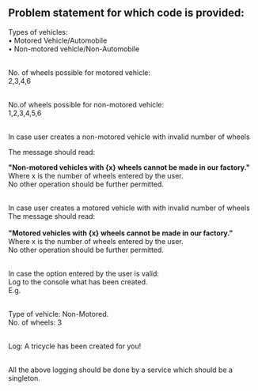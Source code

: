 <h2>Problem statement for which code is provided:</h2>
Types of vehicles: <br/>
•	Motored Vehicle/Automobile<br/>
•	Non-motored vehicle/Non-Automobile<br/><br/>
 
No. of wheels possible for motored vehicle:<br/>
2,3,4,6<br/><br/>
 
No.of wheels possible for non-motored vehicle:<br/>
1,2,3,4,5,6<br/><br/>
 
In case user creates a non-motored vehicle with invalid number of wheels<br/>

The message should read: <br/>
 
<b>"Non-motored vehicles with {x} wheels cannot be made in our factory."</b><br/>
Where x is the number of wheels entered by the user.<br/>
No other operation should be further permitted.<br/><br/>
 
In case user creates a motored vehicle with with invalid number of wheels<br/>
The message should read: <br/><br/>
 <b>
"Motored vehicles with {x} wheels cannot be made in our factory."</b><br/>
Where x is the number of wheels entered by the user.<br/>
No other operation should be further permitted.<br/><br/>
 
In case the option entered by the user is valid:<br/>
Log to the console what has been created.<br/>
E.g.<br/><br/>
 
Type of vehicle: Non-Motored.<br/>
No. of wheels: 3<br/><br/>
 
Log: A tricycle has been created for you!<br/><br/>
 
All the above logging should be done by a service which should be a singleton.
